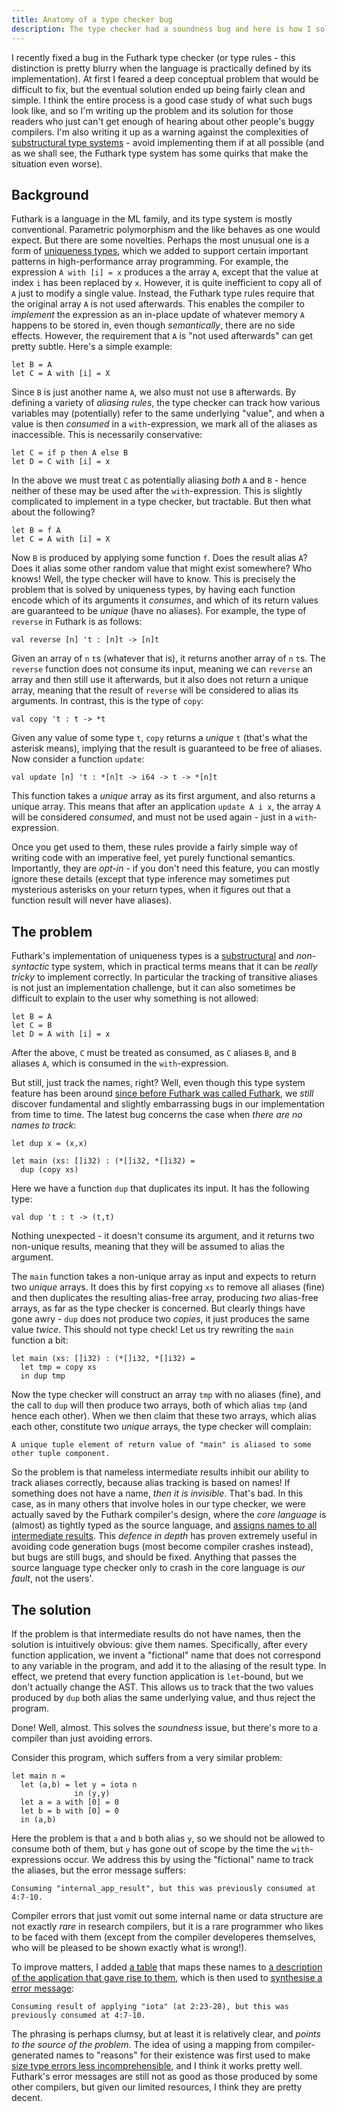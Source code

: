 ```yaml
---
title: Anatomy of a type checker bug
description: The type checker had a soundness bug and here is how I solved it.
---
```


I recently fixed a bug in the Futhark type checker (or type rules -
this distinction is pretty blurry when the language is practically
defined by its implementation).  At first I feared a deep conceptual
problem that would be difficult to fix, but the eventual solution
ended up being fairly clean and simple.  I think the entire process is
a good case study of what such bugs look like, and so I'm writing up
the problem and its solution for those readers who just can't get
enough of hearing about other people's buggy compilers.  I'm also
writing it up as a warning against the complexities of [substructural
type
systems](https://en.wikipedia.org/wiki/Substructural_type_system) -
avoid implementing them if at all possible (and as we shall see, the
Futhark type system has some quirks that make the situation even
worse).

## Background

Futhark is a language in the ML family, and its type system is mostly
conventional.  Parametric polymorphism and the like behaves as one
would expect.  But there are some novelties.  Perhaps the most unusual
one is a form of [uniqueness
types](https://en.wikipedia.org/wiki/Uniqueness_type), which we added
to support certain important patterns in high-performance array
programming.  For example, the expression `A with [i] = x` produces a
the array `A`, except that the value at index `i` has been replaced by
`x`.  However, it is quite inefficient to copy all of `A` just to
modify a single value.  Instead, the Futhark type rules require that
the original array `A` is not used afterwards.  This enables the
compiler to *implement* the expression as an in-place update of
whatever memory `A` happens to be stored in, even though
*semantically*, there are no side effects.  However, the requirement
that `A` is "not used afterwards" can get pretty subtle.  Here's a
simple example:

```Futhark
let B = A
let C = A with [i] = X
```

Since `B` is just another name `A`, we also must not use `B`
afterwards.  By defining a variety of *aliasing rules*, the type
checker can track how various variables may (potentially) refer to the
same underlying "value", and when a value is then *consumed* in a
`with`-expression, we mark all of the aliases as inaccessible.  This
is necessarily conservative:

```Futhark
let C = if p then A else B
let D = C with [i] = x
```

In the above we must treat `C` as potentially aliasing *both* `A` and
`B` - hence neither of these may be used after the `with`-expression.
This is slightly complicated to implement in a type checker, but
tractable.  But then what about the following?

```Futhark
let B = f A
let C = A with [i] = X
```

Now `B` is produced by applying some function `f`.  Does the result
alias `A`?  Does it alias some other random value that might exist
somewhere?  Who knows!  Well, the type checker will have to know.
This is precisely the problem that is solved by uniqueness types, by
having each function encode which of its arguments it *consumes*, and
which of its return values are guaranteed to be *unique* (have no
aliases).  For example, the type of `reverse` in Futhark is as follows:

```Futhark
val reverse [n] 't : [n]t -> [n]t
```

Given an array of `n` `t`s (whatever that is), it returns another
array of `n` `t`s.  The `reverse` function does not consume its input,
meaning we can `reverse` an array and then still use it afterwards,
but it also does not return a unique array, meaning that the result of
`reverse` will be considered to alias its arguments.  In contrast,
this is the type of `copy`:

```Futhark
val copy 't : t -> *t
```

Given any value of some type `t`, `copy` returns a *unique* `t`
(that's what the asterisk means), implying that the result is
guaranteed to be free of aliases.  Now consider a function `update`:

```Futhark
val update [n] 't : *[n]t -> i64 -> t -> *[n]t
```

This function takes a *unique* array as its first argument, and also
returns a unique array.  This means that after an application `update
A i x`, the array `A` will be considered *consumed*, and must not be
used again - just in a `with`-expression.

Once you get used to them, these rules provide a fairly simple way of
writing code with an imperative feel, yet purely functional semantics.
Importantly, they are *opt-in* - if you don't need this feature, you
can mostly ignore these details (except that type inference may
sometimes put mysterious asterisks on your return types, when it
figures out that a function result will never have aliases).

## The problem

Futhark's implementation of uniqueness types is a
[substructural](https://en.wikipedia.org/wiki/Substructural_type_system)
and *non-syntactic* type system, which in practical terms means that
it can be *really tricky* to implement correctly.  In particular the
tracking of transitive aliases is not just an implementation
challenge, but it can also sometimes be difficult to explain to the
user why something is not allowed:

```Futhark
let B = A
let C = B
let D = A with [i] = x
```

After the above, `C` must be treated as consumed, as `C` aliases `B`,
and `B` aliases `A`, which is consumed in the `with`-expression.

But still, just track the names, right?  Well, even though this type
system feature has been around [since before Futhark was called
Futhark](https://github.com/diku-dk/futhark/issues/9), we *still*
discover fundamental and slightly embarrassing bugs in our
implementation from time to time.  The latest bug concerns the case
when *there are no names to track*:

```Futhark
let dup x = (x,x)

let main (xs: []i32) : (*[]i32, *[]i32) =
  dup (copy xs)
```

Here we have a function `dup` that duplicates its input.  It has the following type:

```Futhark
val dup 't : t -> (t,t)
```

Nothing unexpected - it doesn't consume its argument, and it returns
two non-unique results, meaning that they will be assumed to alias the
argument.

The `main` function takes a non-unique array as input and expects to
return two *unique* arrays.  It does this by first copying `xs` to
remove all aliases (fine) and then duplicates the resulting alias-free
array, producing *two* alias-free arrays, as far as the type checker
is concerned.  But clearly things have gone awry - `dup` does not
produce two *copies*, it just produces the same value *twice*.  This
should not type check!  Let us try rewriting the `main` function a bit:

```Futhark
let main (xs: []i32) : (*[]i32, *[]i32) =
  let tmp = copy xs
  in dup tmp
```

Now the type checker will construct an array `tmp` with no aliases
(fine), and the call to `dup` will then produce two arrays, both of
which alias `tmp` (and hence each other).  When we then claim that
these two arrays, which alias each other, constitute two *unique*
arrays, the type checker will complain:

```
A unique tuple element of return value of "main" is aliased to some other tuple component.
```

So the problem is that nameless intermediate results inhibit our
ability to track aliases correctly, because alias tracking is based on
names!  If something does not have a name, *then it is invisible*.
That's bad.  In this case, as in many others that involve holes in our
type checker, we were actually saved by the Futhark compiler's design,
where the *core language* is (almost) as tightly typed as the source
language, and [assigns names to all intermediate
results](https://en.wikipedia.org/wiki/A-normal_form).  This *defence
in depth* has proven extremely useful in avoiding code generation bugs
(most become compiler crashes instead), but bugs are still bugs, and
should be fixed.  Anything that passes the source language type
checker only to crash in the core language is *our fault*, not the
users'.

## The solution

If the problem is that intermediate results do not have names, then
the solution is intuitively obvious: give them names.  Specifically,
after every function application, we invent a "fictional" name that
does not correspond to any variable in the program, and add it to the
aliasing of the result type.  In effect, we pretend that every
function application is `let`-bound, but we don't actually change the
AST.  This allows us to track that the two values produced by `dup`
both alias the same underlying value, and thus reject the program.

Done!  Well, almost.  This solves the *soundness* issue, but there's
more to a compiler than just avoiding errors.

Consider this program, which suffers from a very similar problem:

```Futhark
let main n =
  let (a,b) = let y = iota n
              in (y,y)
  let a = a with [0] = 0
  let b = b with [0] = 0
  in (a,b)
```

Here the problem is that `a` and `b` both alias `y`, so we should not
be allowed to consume both of them, but `y` has gone out of scope by
the time the `with`-expressions occur.  We address this by using the
"fictional" name to track the aliases, but the error message suffers:

```
Consuming "internal_app_result", but this was previously consumed at 4:7-10.
```

Compiler errors that just vomit out some internal name or data
structure are not exactly *rare* in research compilers, but it is a
rare programmer who likes to be faced with them (except from the
compiler developeres themselves, who will be pleased to be shown
exactly what is wrong!).

To improve matters, I added [a
table](https://github.com/diku-dk/futhark/blob/20d144e2f1b3ce8a587b98bf0110108ee2c12f07/src/Language/Futhark/TypeChecker/Terms.hs#L349)
that maps these names to [a description of the application that gave
rise to
them](https://github.com/diku-dk/futhark/blob/20d144e2f1b3ce8a587b98bf0110108ee2c12f07/src/Language/Futhark/TypeChecker/Terms.hs#L324-L328),
which is then used to [synthesise a error
message](https://github.com/diku-dk/futhark/blob/20d144e2f1b3ce8a587b98bf0110108ee2c12f07/src/Language/Futhark/TypeChecker/Terms.hs#L330-L335):

```
Consuming result of applying "iota" (at 2:23-28), but this was previously consumed at 4:7-10.
```

The phrasing is perhaps clumsy, but at least it is relatively clear,
and *points to the source of the problem*.  The idea of using a
mapping from compiler-generated names to "reasons" for their existence
was first used to make [size type errors less
incomprehensible](2020-03-15-futhark-0.15.1-released.html#size-types),
and I think it works pretty well.  Futhark's error messages are still
not as good as those produced by some other compilers, but given our
limited resources, I think they are pretty decent.
